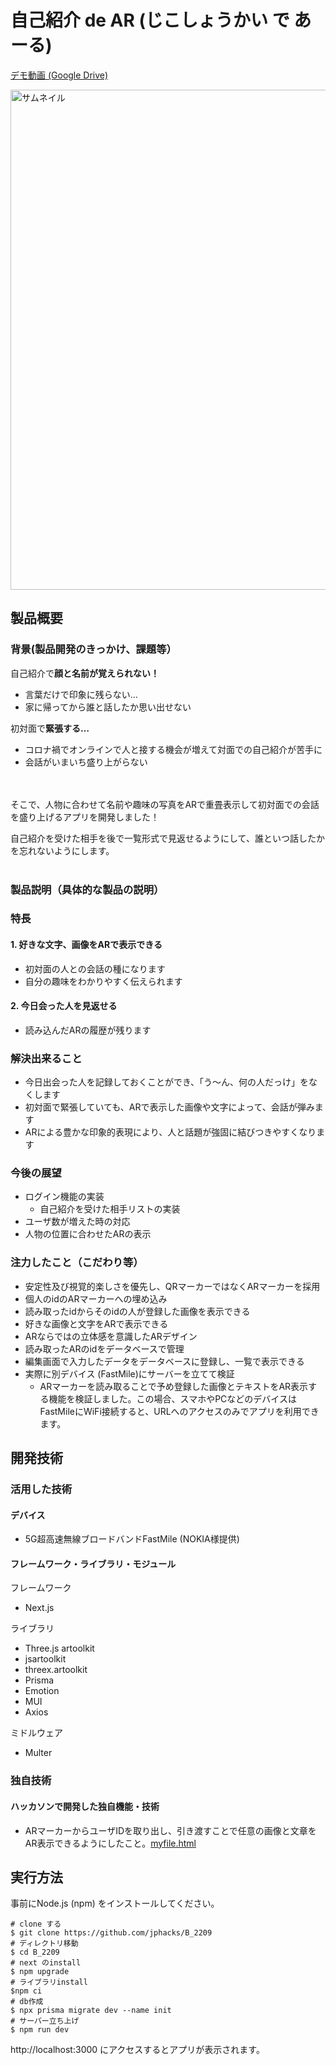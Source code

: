 # 自己紹介 de AR (じこしょうかい で あーる)

[デモ動画 (Google Drive) ](https://drive.google.com/file/d/1TyIxKmXAFAUnPMtGVx_SGGMyNe3xS7Ea/view?usp=sharing)

<img width="800" alt="サムネイル" src="https://user-images.githubusercontent.com/72190893/197318598-5fd3f9b5-3f76-420e-a8e7-1ba9a0e9abe8.png">

## 製品概要
### 背景(製品開発のきっかけ、課題等）

自己紹介で**顔と名前が覚えられない！**   

- 言葉だけで印象に残らない…
- 家に帰ってから誰と話したか思い出せない  

初対面で**緊張する…**

- コロナ禍でオンラインで人と接する機会が増えて対面での自己紹介が苦手に
- 会話がいまいち盛り上がらない  


<br>
<br>
そこで、人物に合わせて名前や趣味の写真をARで重畳表示して初対面での会話を盛り上げるアプリを開発しました！

自己紹介を受けた相手を後で一覧形式で見返せるようにして、誰といつ話したかを忘れないようにします。
<br>
<br>

### 製品説明（具体的な製品の説明）
### 特長
#### 1. 好きな文字、画像をARで表示できる  
- 初対面の人との会話の種になります
- 自分の趣味をわかりやすく伝えられます
#### 2. 今日会った人を見返せる
- 読み込んだARの履歴が残ります

### 解決出来ること
- 今日出会った人を記録しておくことができ、「う〜ん、何の人だっけ」をなくします
- 初対面で緊張していても、ARで表示した画像や文字によって、会話が弾みます
- ARによる豊かな印象的表現により、人と話題が強固に結びつきやすくなります
### 今後の展望 
- ログイン機能の実装
  - 自己紹介を受けた相手リストの実装
- ユーザ数が増えた時の対応
- 人物の位置に合わせたARの表示

### 注力したこと（こだわり等）
* 安定性及び視覚的楽しさを優先し、QRマーカーではなくARマーカーを採用
* 個人のidのARマーカーへの埋め込み
* 読み取ったidからそのidの人が登録した画像を表示できる
* 好きな画像と文字をARで表示できる
* ARならではの立体感を意識したARデザイン
* 読み取ったARのidをデータベースで管理
* 編集画面で入力したデータをデータベースに登録し、一覧で表示できる
* 実際に別デバイス (FastMile)にサーバーを立てて検証
  * ARマーカーを読み取ることで予め登録した画像とテキストをAR表示する機能を検証しました。この場合、スマホやPCなどのデバイスはFastMileにWiFi接続すると、URLへのアクセスのみでアプリを利用できます。

## 開発技術
### 活用した技術

#### デバイス
* 5G超高速無線ブロードバンドFastMile  (NOKIA様提供)

#### フレームワーク・ライブラリ・モジュール
フレームワーク
* Next.js

ライブラリ
* Three.js artoolkit
* jsartoolkit
* threex.artoolkit
* Prisma
* Emotion
* MUI
* Axios
  
ミドルウェア
* Multer

### 独自技術
#### ハッカソンで開発した独自機能・技術
* ARマーカーからユーザIDを取り出し、引き渡すことで任意の画像と文章をAR表示できるようにしたこと。[myfile.html](https://github.com/jphacks/B_2209/blob/develop/public/myfile.html)

## 実行方法
事前にNode.js (npm) をインストールしてください。

```
# clone する
$ git clone https://github.com/jphacks/B_2209
# ディレクトリ移動
$ cd B_2209
# next のinstall
$ npm upgrade
# ライブラリinstall
$npm ci
# db作成
$ npx prisma migrate dev --name init
# サーバー立ち上げ
$ npm run dev
```
http://localhost:3000 にアクセスするとアプリが表示されます。

